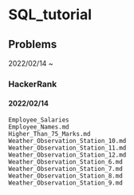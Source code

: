 # SQL_tutorial


## Problems

2022/02/14 ~

### HackerRank

#### 2022/02/14
```
Employee_Salaries
Employee_Names.md
Higher_Than_75_Marks.md
Weather_Observation_Station_10.md
Weather_Observation_Station_11.md
Weather_Observation_Station_12.md
Weather_Observation_Station_6.md
Weather_Observation_Station_7.md
Weather_Observation_Station_8.md
Weather_Observation_Station_9.md
```
